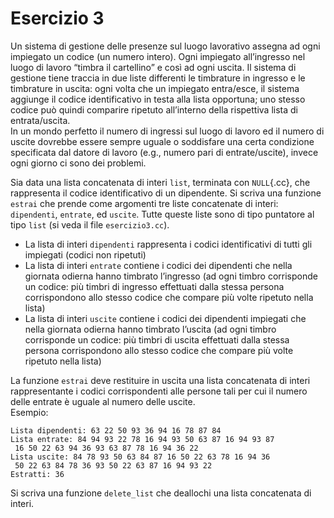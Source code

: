 
# Esercizio 3

Un sistema di gestione delle presenze sul luogo lavorativo assegna ad ogni impiegato un codice (un numero intero). Ogni impiegato all’ingresso nel luogo di lavoro “timbra il cartellino” e così ad ogni uscita. Il sistema di gestione tiene traccia in due liste differenti le timbrature in ingresso e le timbrature in uscita: ogni volta che un impiegato entra/esce, il sistema aggiunge il codice identificativo in testa alla lista opportuna; uno stesso codice può quindi comparire ripetuto all’interno della rispettiva lista di entrata/uscita.  
In un mondo perfetto il numero di ingressi sul luogo di lavoro ed il numero di uscite dovrebbe essere sempre uguale o soddisfare una certa condizione specificata dal datore di lavoro (e.g., numero pari di entrate/uscite), invece ogni giorno ci sono dei problemi.

Sia data una lista concatenata di interi `list`, terminata con `NULL`{.cc}, che rappresenta il codice identificativo di un dipendente. Si scriva una funzione `estrai` che prende come argomenti tre liste concatenate di interi: `dipendenti`, `entrate`, ed `uscite`. Tutte queste liste sono di tipo puntatore al tipo `list` (si veda il file `esercizio3.cc`).

- La lista di interi `dipendenti` rappresenta i codici identificativi di tutti gli impiegati (codici non ripetuti)
- La lista di interi `entrate` contiene i codici dei dipendenti che nella giornata odierna hanno timbrato l’ingresso (ad ogni timbro corrisponde un codice: più timbri di ingresso effettuati dalla stessa persona corrispondono allo stesso codice che compare più volte ripetuto nella lista)
- La lista di interi `uscite` contiene i codici dei dipendenti impiegati che nella giornata odierna hanno timbrato l’uscita (ad ogni timbro corrisponde un codice: più timbri di uscita effettuati dalla stessa persona corrispondono allo stesso codice che compare più volte ripetuto nella lista)

La funzione `estrai` deve restituire in uscita una lista concatenata di interi rappresentante i codici corrispondenti alle persone tali per cui il numero delle entrate è uguale al numero delle uscite.  
Esempio:

```
Lista dipendenti: 63 22 50 93 36 94 16 78 87 84
Lista entrate: 84 94 93 22 78 16 94 93 50 63 87 16 94 93 87
 16 50 22 63 94 36 93 63 87 78 16 94 36 22
Lista uscite: 84 78 93 50 63 84 87 16 50 22 63 78 16 94 36
 50 22 63 84 78 36 93 50 22 63 87 16 94 93 22
Estratti: 36
```

Si scriva una funzione `delete_list` che deallochi una lista concatenata di interi.
